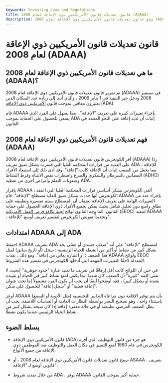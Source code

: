 ```yaml
---
keywords: Investing,Laws and Regulations
title: قانون تعديلات قانون الأمريكيين ذوي الإعاقة لعام 2008 (ADAAA)
description: وسّع قانون تعديلات قانون الأمريكيين ذوي الإعاقة لعام 2008 (ADAAA) تعريف الإعاقة بحيث يمكن تفسيره على نطاق واسع.
---
```


# قانون تعديلات قانون الأمريكيين ذوي الإعاقة لعام 2008 (ADAAA)
## ما هي تعديلات قانون الأمريكيين ذوي الإعاقة لعام 2008 (ADAAA)؟

تم تمرير قانون تعديلات قانون الأمريكيين ذوي الإعاقة لعام 2008 (ADAAA) في سبتمبر 2008 ودخل حيز التنفيذ في 1 يناير 2009 ، والذي أدى إلى زيادة عدد السكان الذين يعتبرون معاقين بموجب قانون [الأمريكيين ذوي الإعاقة](/americans-with-disabilities-act-ada) (ADA).

قام ADAAA بإجراء تغييرات كبيرة على تعريف "الإعاقة" ، مما يسهل على الفرد الذي يسعى للحصول على الحماية بموجب ADA إثبات أن لديه إعاقة على النحو المحدد في القانون.

## فهم تعديلات قانون الأمريكيين ذوي الإعاقة لعام 2008 (ADAAA)

أقر الكونجرس قانون تعديلات قانون الأمريكيين ذوي الإعاقة لعام 2008 (ADAAA) ردًا على العديد من قرارات المحكمة العليا التي فسرت بشكل ضيق تعريف ADA للإعاقة ، مما يجعل من الصعب إثبات أن الإعاقة كانت "إعاقة". وقد أدى ذلك إلى استبعاد الأفراد المصابين بالسرطان والسكري والصرع واضطراب نقص الانتباه وفرط النشاط (ADHD) وصعوبات التعلم وأمراض أخرى من تغطية ADA.

بإقرار ADAAA ، ألغى الكونجرس بشكل أساسي قرارات المحكمة العليا التي اعتقد الكونجرس أنها حددت بشكل ضيق للغاية مصطلح "الإعاقة". قام ADAAA بإجراء عدد من التغييرات الهامة على تعريف الإعاقة لضمان أن المصطلح سيتم تفسيره وتطبيقه على نطاق واسع دون تحليل شامل بحيث يمكن لجميع الأفراد ذوي الإعاقة الحصول على حماية القانون. كما وجه القانون لوائح [لجنة تكافؤ فرص العمل الأمريكية](/equal-employment-opportunity-commission-eeoc) (EEOC) لتنفيذ ADAAA ، وتحديداً تفويض الكونجرس لتفسير تعريف أوسع "للإعاقة".

## امتدادات ADAAA إلى ADA

احتفظ ADAAA بتعريف ADA لمصطلح "الإعاقة" على أنه "ضعف جسدي أو عقلي يحد بشكل كبير من نشاط أو أكثر من أنشطة الحياة الرئيسية ؛ سجل (أو تاريخ سابق) لمثل هذا الضعف ؛ أو اعتباره يعاني من إعاقة". ومع ذلك ، نفذت ADAAA ولوائح EEOC المعدلة لاحقًا التغييرات المهمة التي أدخلها الكونجرس في تفسير هذه الشروط.

في حين أن اللوائح كانت أقل إرهاقًا في تعريف ما تعنيه عبارة "حدود جوهرية" (بحيث لا تعني كلمة "كبيرة" أن الضعف كان شديدًا بما يكفي لمنع نشاط كبير في الحياة أو تقييده بشدة أو بشكل كبير) ، فقد أوضحوا أيضًا أن يجب أن يكون الفرد مشمولاً إما تحت عنوان "إعاقة فعلية" أو "سجل إعاقة" للحصول على سكن.

أوعز ADAAA بأن يتم توفير الإقامة دون مراعاة التدابير التحسينية (مثل الأدوية أو السمع) باستثناء واحد ، وهو تصحيح البصر بواسطة النظارات العادية أو العدسات اللاصقة. يجب أن يظل الضعف العرضي بطبيعته أو في حالة مغفرة إعاقة إذا كان سيحد بشكل كبير من نشاط الحياة الرئيسي عندما يكون نشطًا.

## يسلط الضوء

- قانون الأمريكيين ذوي الإعاقة (ADA) هو جزء من قانون التوظيف الذي أقره الكونجرس في عام 1990 لمنع التمييز في مكان العمل والتوظيف ضد الموظفين ذوي الإعاقة من جميع الأنواع.

- سمح قانون تعديلات قانون الأمريكيين ذوي الإعاقة لعام 2008 ، أو ASAAA ، بتعريف قانوني أوسع لـ "الإعاقة".

- من خلال تمديد شروط ADA ، يوفر ADAAA حماية أكبر بموجب القانون.

